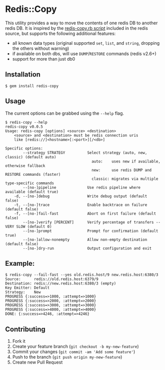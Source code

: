 # Redis::Copy

This utility provides a way to move the contents of one redis DB to another
redis DB. It is inspired by the [redis-copy.rb script][original] included in
the redis source, but supports the following additional features:

 - all known data types (original supported `set`, `list`, and `string`,
   dropping the others without warning)
 - if available on both dbs, will use `DUMP`/`RESTORE` commands (redis v2.6+)
 - support for more than just db0

[original]: https://github.com/antirez/redis/commits/unstable/utils/redis-copy.rb

## Installation

    $ gem install redis-copy

## Usage

The current options can be grabbed using the `--help` flag.

```
$ redis-copy --help
redis-copy v0.0.5
Usage: redis-copy [options] <source> <destination>
    <source> and <destination> must be redis connection uris
    like [redis://]<hostname>[:<port>][/<db>]

Specific options:
        --strategy STRATEGY          Select strategy (auto, new, classic) (default auto)
                                       auto:    uses new if available, otherwise fallback
                                       new:     use redis DUMP and RESTORE commands (faster)
                                       classic: migrates via multiple type-specific commands
        --[no-]pipeline              Use redis pipeline where available (default true)
    -d, --[no-]debug                 Write debug output (default false)
    -t, --[no-]trace                 Enable backtrace on failure (default false)
    -f, --[no-]fail-fast             Abort on first failure (default false)
        --[no-]verify [PERCENT]      Verify percentage of transfers -- VERY SLOW (default 0)
        --[no-]prompt                Prompt for confirmation (default true)
        --[no-]allow-nonempty        Allow non-empty destination (default false)
        --[no-]dry-run               Output configuration and exit
```

## Example:

```
$ redis-copy --fail-fast --yes old.redis.host/9 new.redis.host:6380/3
Source:      redis://old.redis.host:6379/9
Destination: redis://new.redis.host:6380/3 (empty)
Key Emitter: Default
Strategy:    New
PROGRESS {:success=>1000, :attempt=>1000}
PROGRESS {:success=>2000, :attempt=>2000}
PROGRESS {:success=>3000, :attempt=>3000}
PROGRESS {:success=>4000, :attempt=>4000}
DONE: {:success=>4246, :attempt=>4246}
```

## Contributing

1. Fork it
2. Create your feature branch (`git checkout -b my-new-feature`)
3. Commit your changes (`git commit -am 'Add some feature'`)
4. Push to the branch (`git push origin my-new-feature`)
5. Create new Pull Request

